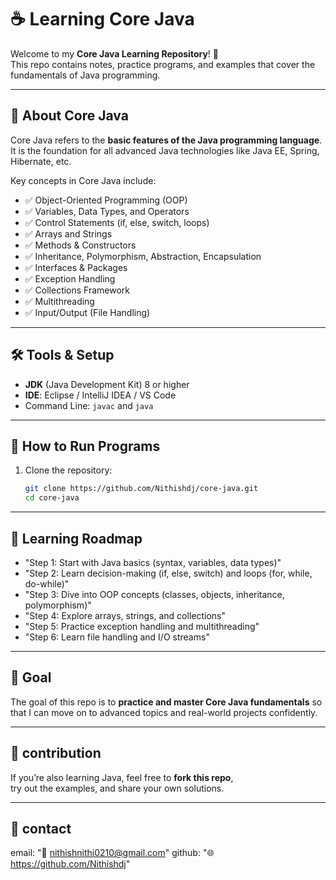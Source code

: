 # ☕ Learning Core Java  

Welcome to my **Core Java Learning Repository**! 🚀  
This repo contains notes, practice programs, and examples that cover the fundamentals of Java programming.  

---

## 📌 About Core Java  
Core Java refers to the **basic features of the Java programming language**. It is the foundation for all advanced Java technologies like Java EE, Spring, Hibernate, etc.  

Key concepts in Core Java include:  
- ✅ Object-Oriented Programming (OOP)  
- ✅ Variables, Data Types, and Operators  
- ✅ Control Statements (if, else, switch, loops)  
- ✅ Arrays and Strings  
- ✅ Methods & Constructors  
- ✅ Inheritance, Polymorphism, Abstraction, Encapsulation  
- ✅ Interfaces & Packages  
- ✅ Exception Handling  
- ✅ Collections Framework  
- ✅ Multithreading  
- ✅ Input/Output (File Handling)  

---

## 🛠️ Tools & Setup  
- **JDK** (Java Development Kit) 8 or higher  
- **IDE**: Eclipse / IntelliJ IDEA / VS Code  
- Command Line: `javac` and `java`  

---

## 🚀 How to Run Programs  
1. Clone the repository:  
   ```bash
   git clone https://github.com/Nithishdj/core-java.git
   cd core-java

---
   
## 📖 Learning Roadmap
  - "Step 1: Start with Java basics (syntax, variables, data types)"
  - "Step 2: Learn decision-making (if, else, switch) and loops (for, while, do-while)"
  - "Step 3: Dive into OOP concepts (classes, objects, inheritance, polymorphism)"
  - "Step 4: Explore arrays, strings, and collections"
  - "Step 5: Practice exception handling and multithreading"
  - "Step 6: Learn file handling and I/O streams"

---

## 🎯 Goal
  The goal of this repo is to **practice and master Core Java fundamentals**
  so that I can move on to advanced topics and real-world projects confidently.

---

## 🤝 contribution
  If you’re also learning Java, feel free to **fork this repo**,  
  try out the examples, and share your own solutions.

---

## 💬 contact
  email: "📧 nithishnithi0210@gmail.com"
  github: "🌐 https://github.com/Nithishdj"

